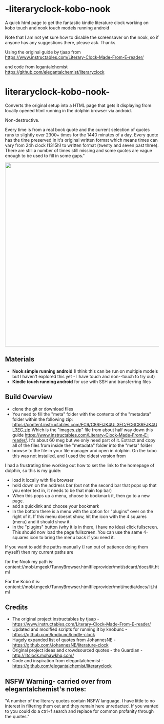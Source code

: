 # -literaryclock-kobo-nook
A quick html page to get the fantastic kindle literature clock working on kobo touch and nook touch models running android

Note that I am not yet sure how to disable the screensaver on the nook, so if anyone has any suggestions there, please ask. Thanks.

Using the original guide by  tjaap from 
https://www.instructables.com/Literary-Clock-Made-From-E-reader/

and code from legantalchemist 
https://github.com/elegantalchemist/literaryclock



# literaryclock-kobo-nook-
Converts the original setup into a HTML page that gets it displaying from locally opened html running in the dolphin browser via android.

Non-destructive.

Every time is from a real book quote and the current selection of quotes runs to slightly over 2300+ times for the 1440 minutes of a day. Every quote has the time preserved in it's original written format which means times can vary from 24h clock (1315h) to written format (twenty and seven past three). There are still a number of times still missing and some quotes are vague enough to be used to fill in some gaps."

<p align="center">
<img src="iteraryclockrunning.jpg" height="600">
</p>

## Materials
* **Nook simple running android** (I think this can be run on multiple models but I haven't explored this yet - I have touch and non--touch to try out)
* **Kindle touch running android** for use with SSH and transferring files

## Build Overview
* clone the git or download files
* You need to fill the "meta" folder with the contents of the "metadata" folder within the following zip:
https://content.instructables.com/FC6/C8RE/JK4UL3EC/FC6C8REJK4UL3EC.zip
Which is the "images.zip" file from about half way down this guide https://www.instructables.com/Literary-Clock-Made-From-E-reader/. It's about 60 meg but we only need part of it.  Extract and copy all of the files from inside the "metadata" folder into the "meta" folder
* browse to the file in your file manager and open in dolphin. On the kobo this was not installed, and I used the oldest version from 
 
 I had a frustrating time working out how to set the link to the homepage of dolphin, so this is my guide:
* load it locally with file browser
* hold down on the address bar (but not the second bar that pops up that you enter text in, it needs to be that main top bar)
* When this pops up a menu, choose to bookmark it, then go to a new page.
* add a quicklink and choose your bookmark 
* In the bottom there is a menu with the option for "plugins" over on the right of it. If this menu doesnt show, hit the icon with the 4 squares (menu) and it should show it. 
* In the "plugins" button (why it is in there, i have no idea) click fullscreen. This should now load the page fullscreen. You can use the same 4-squares icon to bring the menu back if you need it.

If you want to add the paths manually (I ran out of patience doing them myself) then my current paths are

for the Nook my path is:
content://mobi.mgeek/TunnyBrowser.htmlfileprovider/mnt/sdcard/docs/lit.html

For the Kobo it is:
content://mobi.mgeek/TunnyBrowser.htmlfileprovider/mnt/media/docs/lit.html

## Credits
* The original project instructables by tjaap - https://www.instructables.com/Literary-Clock-Made-From-E-reader/
* Updated and modified scripts for running it by knobunc - https://github.com/knobunc/kindle-clock
* Hugely expanded list of quotes from JohannesNE - https://github.com/JohannesNE/literature-clock
* Original project ideas and crowdsourced quotes - the Guardian - http://litclock.mohawkhq.com/
* Code and inspiration from elegantalchemist - https://github.com/elegantalchemist/literaryclock

## NSFW Warning- carried over from elegantalchemist's notes:
"A number of the literary quotes contain NSFW language. I have little to no interest in filtering them out and they remain here unredacted. If you wanted to you could do a ctrl+f search and replace for common profanity through the quotes."

